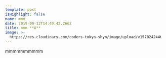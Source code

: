 ```yaml
---
template: post
isHighlight: false
name: mmm
date: 2019-09-12T14:49:42.266Z
title: mmm **A**
image: >-
  https://res.cloudinary.com/coders-tokyo-shyn/image/upload/v1570242446/71519287_921728311521805_7259838165945417728_n_2_im3bpl.png
---
```

mmmmmmmmmm

